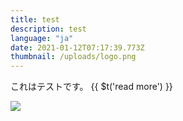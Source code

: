 ```yaml
---
title: test
description: test
language: "ja"
date: 2021-01-12T07:17:39.773Z
thumbnail: /uploads/logo.png
---
```


これはテストです。
{{ $t('read more') }}



![](/uploads/logo.png)